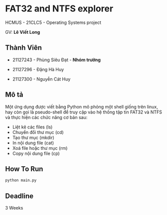 # FAT32 and NTFS explorer
HCMUS - 21CLC5 - Operating Systems project

GV: **Lê Viết Long**
## Thành Viên
- 21127243 - Phùng Siêu Đạt - **Nhóm trưởng**

- 21127296 - Đặng Hà Huy

- 21127300 - Nguyễn Cát Huy
## Mô tả
Một ứng dụng được viết bằng Python mô phỏng một shell giống trên linux, hay còn gọi là pseudo-shell để truy cập vào hệ thống tập tin FAT32 và NTFS và thực hiện các chức năng cơ bản sau: 
* Liệt kê các files (ls)
* Chuyển đổi thư mục (cd)
* Tạo thư mục (mkdir)
* In nội dung file (cat)
* Xoá file hoặc thư mục (rm)
* Copy nội dung file (cp)

## How To Run
```python
python main.py
```

## Deadline
3 Weeks
